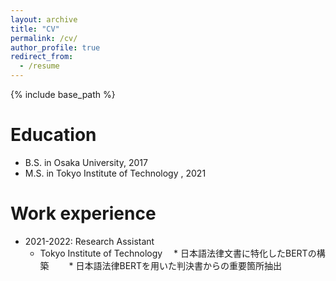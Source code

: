 ```yaml
---
layout: archive
title: "CV"
permalink: /cv/
author_profile: true
redirect_from:
  - /resume
---
```


{% include base_path %}

Education
======
* B.S. in Osaka University, 2017
* M.S. in Tokyo Institute of Technology , 2021

Work experience
======
* 2021-2022: Research Assistant
  * Tokyo Institute of Technology
  　* 日本語法律文書に特化したBERTの構築
  　　* 日本語法律BERTを用いた判決書からの重要箇所抽出

